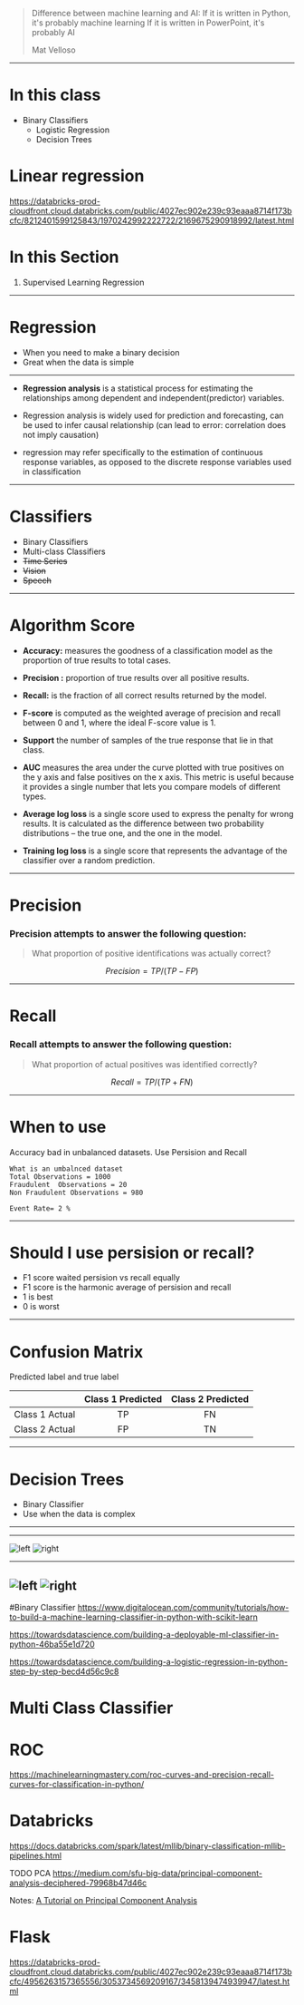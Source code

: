 
> Difference between machine learning and AI:
> If it is written in Python, it's probably machine learning
> If it is written in PowerPoint, it's probably AI 
> 
> Mat Velloso


---
# In this class
* Binary Classifiers
    * Logistic Regression
    * Decision Trees



# Linear regression
https://databricks-prod-cloudfront.cloud.databricks.com/public/4027ec902e239c93eaaa8714f173bcfc/8212401599125843/1970242992222722/2169675290918992/latest.html

# In this Section
1. Supervised Learning
     Regression


---

# Regression
* When you need to make a binary decision 
* Great when the data is simple


---
* **Regression analysis** is a statistical process for estimating the relationships among dependent and independent(predictor) variables.

* Regression analysis is widely used for prediction and forecasting,
 can be used to infer causal relationship (can lead to error: correlation does not imply causation)

* regression may refer specifically to the estimation of continuous response variables, as opposed to the discrete response variables used in classification

---

# Classifiers
* Binary Classifiers
* Multi-class Classifiers
* ~~Time Series~~
* ~~Vision~~
* ~~Speech~~

---
# Algorithm Score

* **Accuracy:** measures the goodness of a classification model as the proportion of true results to total cases.

* **Precision :** proportion of true results over all positive results.

* **Recall:** is the fraction of all correct results returned by the model.

* **F-score** is computed as the weighted average of precision and recall between 0 and 1, where the ideal F-score value is 1.

* **Support** the number of samples of the true response that lie in that class.



* **AUC** measures the area under the curve plotted with true positives on the y axis and false positives on the x axis. This metric is useful because it provides a single number that lets you compare models of different types.

* **Average log loss** is a single score used to express the penalty for wrong results. It is calculated as the difference between two probability distributions – the true one, and the one in the model.

* **Training log loss** is a single score that represents the advantage of the classifier over a random prediction.


---
# Precision
### **Precision** attempts to answer the following question:
> What proportion of positive identifications was actually correct?



```math
Precision = TP/(TP-FP)
```

---
# Recall
### **Recall** attempts to answer the following question:

> What proportion of actual positives was identified correctly?

```math
Recall = TP/(TP+FN)

```

---



# When to use
Accuracy bad in unbalanced datasets.
Use Persision and Recall

```
What is an umbalnced dataset
Total Observations = 1000
Fraudulent  Observations = 20
Non Fraudulent Observations = 980

Event Rate= 2 %

```
---
# Should I use persision or recall?

* F1 score waited persision vs recall equally
* F1 score is the harmonic average of persision and recall
* 1 is best
* 0 is worst

 ---
# Confusion Matrix
Predicted label and true label

|                | Class 1 Predicted | Class 2 Predicted |
|:--------------:|:-----------------:|:-----------------:|
| Class 1 Actual | TP                | FN                |
| Class 2 Actual | FP                | TN                |

---

# Decision Trees

* Binary Classifier
* Use when the data is complex


---







---
![left](https://microshak.github.io/MicroNotes/Images/ML/lr_boundary_radial.png)
![right](https://microshak.github.io/MicroNotes/Images/ML/model_boundary_radial.png)


---
![left](https://microshak.github.io/MicroNotes/Images/ML/lr_boundary_linear.png)
![right](https://microshak.github.io/MicroNotes/Images/ML/model_boundary_linear.png)
---

 #Binary Classifier
 https://www.digitalocean.com/community/tutorials/how-to-build-a-machine-learning-classifier-in-python-with-scikit-learn

 https://towardsdatascience.com/building-a-deployable-ml-classifier-in-python-46ba55e1d720

 https://towardsdatascience.com/building-a-logistic-regression-in-python-step-by-step-becd4d56c9c8




# Multi Class Classifier




# ROC
https://machinelearningmastery.com/roc-curves-and-precision-recall-curves-for-classification-in-python/

# Databricks
https://docs.databricks.com/spark/latest/mllib/binary-classification-mllib-pipelines.html




TODO 
PCA
https://medium.com/sfu-big-data/principal-component-analysis-deciphered-79968b47d46c



Notes:
[A Tutorial on Principal Component Analysis](https://arxiv.org/pdf/1404.1100.pdf)




# Flask



https://databricks-prod-cloudfront.cloud.databricks.com/public/4027ec902e239c93eaaa8714f173bcfc/4956263157365556/3053734569209167/3458139474939947/latest.html

